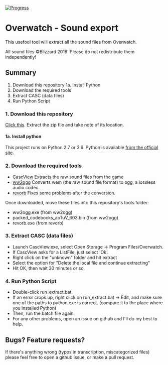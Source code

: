 [![Progress](https://img.shields.io/badge/Progress-0%25-green.svg)]()
# Overwatch - Sound export
This usefool tool will extract all the sound files from Overwatch.

All sound files ©Blizzard 2016. Please do not redistribute them independently!

## Summary
1. Download this repository
1a. Install Python
2. Download the required tools
3. Extract CASC (data files)
4. Run Python Script

### 1. Download this repository
[Click this](https://github.com/jbzdarkid/overwatch-sound-export/archive/master.zip). Extract the zip file and take note of its location.

#### 1a. Install python
This project runs on Python 2.7 or 3.6. Python is available [from the official site](https://www.python.org/downloads/).

### 2. Download the required tools
* [CascView](http://www.zezula.net/en/casc/main.html) Extracts the raw sound files from the game
* [ww2ogg](https://github.com/hcs64/ww2ogg/releases/download/0.24/ww2ogg024.zip) Converts wem (the raw sound file format) to ogg, a lossless audio codec.
* [revorb](http://yirkha.fud.cz/progs/foobar2000/revorb.exe) Fixes some problems after the conversion.

Once downloaded, move these files into this repository's tools folder:

* ww2ogg.exe (from ww2ogg)
* packed_codebooks_aoTuV_603.bin (from ww2ogg)
* revorb.exe (from revorb)

### 3. Extract CASC (data files)
* Launch CascView.exe, select Open Storage -> Program Files/Overwatch.
* If CascView asks for a ListFile, just select 'Ok'.
* Right click on the "unknown" folder and hit extract
* Select the option for "Delete the local file and continue extracting"
* Hit OK, then wait 30 minutes or so.

### 4. Run Python Script
* Double-click run_extract.bat.
* If an error crops up, right click on run_extract.bat -> Edit, and make sure one of the paths to python.exe is correct. (compare it to the place where you installed Python)
* Then, run the batch file again.
* For any other problems, open an issue on github and I'll do my best to help.

## Bugs? Feature requests?
If there's anything wrong (typos in transcription, miscategorized files) please feel free to open a github issue, or make a pull request.
